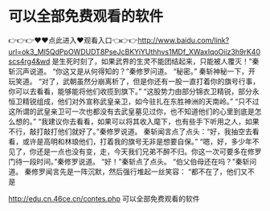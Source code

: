 # 可以全部免费观看的软件
👉👉👉♥♥点此进入♥观看入口👈👉👉http://www.baidu.com/link?url=ok3_Ml5QdPpOWDUDT8PseJcBKYiYUthhvs1MDf_XWaxIqoOiiz3h9rK40scs4rg4&wd
是生死时刻了，如果武界的生灵不能团结起来，只能被人覆灭！”秦斩沉声说道。
    “你这又是从何得知的？”秦修罗问道。
    “秘密。”
    秦斩神秘一下，开玩笑道。
    “对了，武朝虽然分崩离析了，但是你还有一股一直打着你的旗号行事，你可以去看看，能够能将他们收揽到旗下。”
    “这股势力由部分锦衣卫精锐，部分永恒卫精锐组成，他们对外宣称武皇亲卫，如今驻扎在东胜神洲的天南岭。”
    “只不过这所谓的武皇亲卫可一次也都没有去武皇墓见过你，也不知道他们的心里到底是怎么想的。”
    “我建议你去看看，如果可以将其收入麾下，也有些手下听用之人，如果不行，敲打敲打他们就好了。”秦修罗说道。
    秦斩闻言点了点头：“好，我抽空去看看，或许是高明和林琅他们，打着我的旗号无非是想要自保。”
    “嗯，好，多少年不见了，你还是一点也没有变，走，今天我们兄弟不醉不归。你这一次可要多在修罗门待一段时间。”秦修罗说道。
    “好！”秦斩点了点头。
    “伯父伯母还在吗？”秦斩问道。
    秦修罗闻言先是一阵沉默，然后强行堆起一丝笑容：
    “都不在了，他们又不是

http://edu.cn.46ce.cn/contes.php
可以全部免费观看的软件
